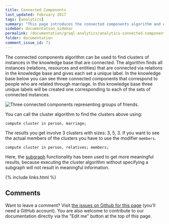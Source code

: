 ```yaml
---
title: Connected Components
last_updated: February 2017
tags: [analytics]
summary: "This page introduces the connected components algorithm and explains how to use it."
sidebar: documentation_sidebar
permalink: /documentation/graql-analytics/analytics-connected-components.html
folder: documentation
comment_issue_id: 71
---
```


The connected components algorithm can be used to find clusters of instances in the knowledge base that are connected.
The algorithm finds all instances (relations, resources and entities) that are connected via relations in the knowledge base and gives each set a unique label.
In the knowledge base below you can see three connected components that correspond to people who are related through marriage.
In this knowledge base three unique labels will be created one corresponding to each of the sets of connected instances.

 ![Three connected components representing groups of friends.](/images/analytics_conn_comp.png)

You can call the cluster algorithm to find the clusters above using:

```graql
compute cluster in person, marriage;
```

The results you get involve 3 clusters with sizes: 3, 5, 3.
If you want to see the actual members of the clusters you have to use the modifier `members`.

```graql
compute cluster in person, relatives; members;
```

Here, the [subgraph](./analytics-overview.html) functionality has been used to get more meaningful results, because executing the cluster algorithm without specifying a subgraph will not result in meaningful information.


{% include links.html %}

## Comments
Want to leave a comment? Visit <a href="https://github.com/graknlabs/docs/issues/71" target="_blank">the issues on Github for this page</a> (you'll need a GitHub account). You are also welcome to contribute to our documentation directly via the "Edit me" button at the top of this page.


